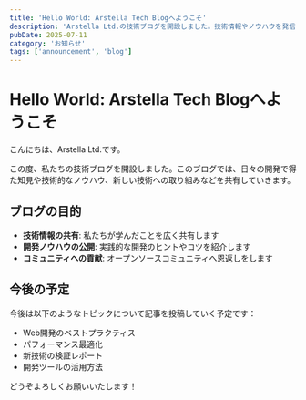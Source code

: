 ```yaml
---
title: 'Hello World: Arstella Tech Blogへようこそ'
description: 'Arstella Ltd.の技術ブログを開設しました。技術情報やノウハウを発信していきます。'
pubDate: 2025-07-11
category: 'お知らせ'
tags: ['announcement', 'blog']
---
```


# Hello World: Arstella Tech Blogへようこそ

こんにちは、Arstella Ltd.です。

この度、私たちの技術ブログを開設しました。このブログでは、日々の開発で得た知見や技術的なノウハウ、新しい技術への取り組みなどを共有していきます。

## ブログの目的

- **技術情報の共有**: 私たちが学んだことを広く共有します
- **開発ノウハウの公開**: 実践的な開発のヒントやコツを紹介します
- **コミュニティへの貢献**: オープンソースコミュニティへ恩返しをします

## 今後の予定

今後は以下のようなトピックについて記事を投稿していく予定です：

- Web開発のベストプラクティス
- パフォーマンス最適化
- 新技術の検証レポート
- 開発ツールの活用方法

どうぞよろしくお願いいたします！